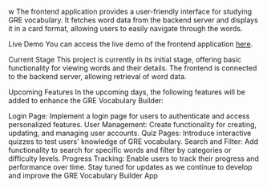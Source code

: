 w
The frontend application provides a user-friendly interface for studying GRE vocabulary. It fetches word data from the backend server and displays it in a card format, allowing users to easily navigate through the words.

Live Demo
You can access the live demo of the frontend application [here](https://vocabulary-frontend-vinayreddy17.vercel.app/).

Current Stage
This project is currently in its initial stage, offering basic functionality for viewing words and their details. The frontend is connected to the backend server, allowing retrieval of word data.

Upcoming Features
In the upcoming days, the following features will be added to enhance the GRE Vocabulary Builder:

Login Page: Implement a login page for users to authenticate and access personalized features.
User Management: Create functionality for creating, updating, and managing user accounts.
Quiz Pages: Introduce interactive quizzes to test users' knowledge of GRE vocabulary.
Search and Filter: Add functionality to search for specific words and filter by categories or difficulty levels.
Progress Tracking: Enable users to track their progress and performance over time.
Stay tuned for updates as we continue to develop and improve the GRE Vocabulary Builder App
